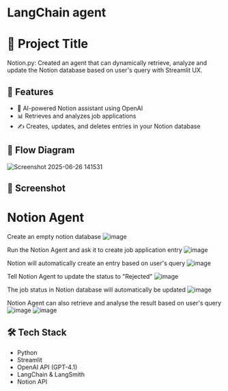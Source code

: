 # LangChain agent
# 📘 Project Title

Notion.py: Created an agent that can dynamically retrieve, analyze and update the Notion database based on user's query with Streamlit UX.

## 🚀 Features

- 🤖 AI-powered Notion assistant using OpenAI
- 📊 Retrieves and analyzes job applications
- ✍️ Creates, updates, and deletes entries in your Notion database

## 📖 Flow Diagram
![Screenshot 2025-06-26 141531](https://github.com/user-attachments/assets/52ead70e-9c49-4547-9958-73c38f958a52)


## 📸 Screenshot

# Notion Agent

Create an empty notion database
![image](https://github.com/user-attachments/assets/6908ba55-abcd-4ba2-b267-fec02b113df7)

Run the Notion Agent and ask it to create job application entry
![image](https://github.com/user-attachments/assets/cab1a643-1fab-4414-b97e-f242a427d576)

Notion will automatically create an entry based on user's query
![image](https://github.com/user-attachments/assets/3b2582e6-4f05-4df4-875d-a40d4ff59a46)

Tell Notion Agent to update the status to "Rejected"
![image](https://github.com/user-attachments/assets/bb963eda-1c9a-4bde-a059-2e623167b80c)

The job status in Notion database will automatically be updated
![image](https://github.com/user-attachments/assets/2be89456-9e21-4a1c-9618-fccd8aeb04ce)

Notion  Agent can also retrieve and analyse the result based on user's query
![image](https://github.com/user-attachments/assets/dd621d30-01f9-4833-a1cd-e6c377621f27)
![image](https://github.com/user-attachments/assets/8d8b6207-f2a9-4c1a-833d-80dc7fde8940)


## 🛠️ Tech Stack

- Python
- Streamlit
- OpenAI API (GPT-4.1)
- LangChain & LangSmith
- Notion API
